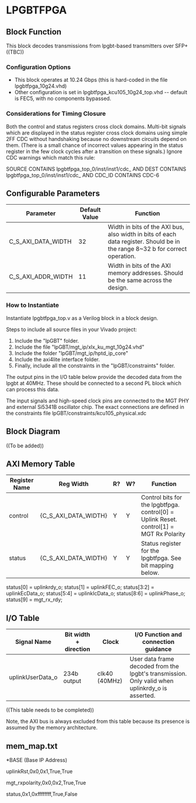 # LPGBTFPGA

## Block Function
This block decodes transmissions from lpgbt-based transmitters over SFP+
((TBC))

### Configuration Options
* This block operates at 10.24 Gbps (this is hard-coded in the file lpgbtfpga_10g24.vhd)
* Other configuration is set in lpgbtfpga_kcu105_10g24_top.vhd -- default is FEC5, with no components bypassed.

### Considerations for Timing Closure

Both the control and status registers cross clock domains. Multi-bit signals which are displayed in the status register cross clock domains using simple 2FF CDC without handshaking because no downstream circuits depend on them. (There is a small chance of incorrect values appearing in the status register in the few clock cycles after a transition on these signals.) Ignore CDC warnings which match this rule:

SOURCE CONTAINS lpgbtfpga_top_0/inst/inst1/cdc_ AND DEST CONTAINS lpgbtfpga_top_0/inst/inst1/cdc_ AND CDC_ID CONTAINS CDC-6

## Configurable Parameters

| Parameter     | Default Value	          | Function  |
| ------------- | ----------------------- | ------- |
| C_S_AXI_DATA_WIDTH        | 32    | Width in bits of the AXI bus, also width in bits of each data register. Should be in the range 8~32 b for correct operation. |
| C_S_AXI_ADDR_WIDTH        | 11  | Width in bits of the AXI memory addresses. Should be the same across the design. | 

### How to Instantiate
Instantiate lpgbtfpga_top.v as a Verilog block in a block design.

Steps to include all source files in your Vivado project:
1. Include the "lpGBT" folder.
2. Include the file "lpGBT/mgt_ip/xlx_ku_mgt_10g24.vhd"
3. Include the folder "lpGBT/mgt_ip/hptd_ip_core"
4. Include the axi4lite interface folder.
5. Finally, include all the constraints in the "lpGBT/constraints" folder.

The output pins in the I/O table below provide the decoded data from the lpgbt at 40MHz. These should be connected to a second PL block which can process this data.

The input signals and high-speed clock pins are connected to the MGT PHY and external Si5341B oscillator chip. The exact connections are defined in the constraints file lpGBT/constraints/kcu105_physical.xdc


## Block Diagram

((To be added))


## AXI Memory Table 

| Register Name       | Reg Width          | R? | W?   | Function |
| -------------     | -------------------- | ---- | ---- | ------------------------------------ | 
| control       | {C_S_AXI_DATA_WIDTH}    | Y | Y | Control bits for the lpgbtfpga. control[0] = Uplink Reset. control[1] = MGT Rx Polarity |
| status       | {C_S_AXI_DATA_WIDTH}    | Y | Y | Status register for the lpgbtfpga. See bit mapping below. |

status[0] = uplinkrdy_o;
status[1] = uplinkFEC_o;
status[3:2] = uplinkEcData_o;
status[5:4] = uplinkIcData_o;
status[8:6] = uplinkPhase_o;
status[9] = mgt_rx_rdy;


## I/O Table 

| Signal Name       | Bit width + direction          | Clock   | I/O Function and connection guidance |
| -------------     | ------------------------------ | ------- | ------------------------------------ | 
| uplinkUserData_o        | 234b output    | clk40 (40MHz) | User data frame decoded from the lpgbt's transmission. Only valid when uplinkrdy_o is asserted. |

((This table needs to be completed))

Note, the AXI bus is always excluded from this table because its presence is assumed by the memory architecture.

## mem_map.txt

*BASE (Base IP Address)

uplinkRst,0x0,0x1,True,True

mgt_rxpolarity,0x0,0x2,True,True

status,0x1,0xffffffff,True,False